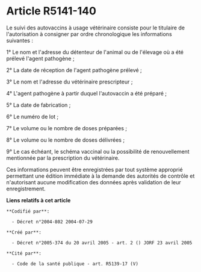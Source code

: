 # Article R5141-140

Le suivi des autovaccins à usage vétérinaire consiste pour le titulaire de l'autorisation à consigner par ordre chronologique
les informations suivantes :

1° Le nom et l'adresse du détenteur de l'animal ou de l'élevage où a été prélevé l'agent pathogène ;

2° La date de réception de l'agent pathogène prélevé ;

3° Le nom et l'adresse du vétérinaire prescripteur ;

4° L'agent pathogène à partir duquel l'autovaccin a été préparé ;

5° La date de fabrication ;

6° Le numéro de lot ;

7° Le volume ou le nombre de doses préparées ;

8° Le volume ou le nombre de doses délivrées ;

9° Le cas échéant, le schéma vaccinal ou la possibilité de renouvellement mentionnée par la prescription du vétérinaire.

Ces informations peuvent être enregistrées par tout système approprié permettant une édition immédiate à la demande des
autorités de contrôle et n'autorisant aucune modification des données après validation de leur enregistrement.

**Liens relatifs à cet article**

	**Codifié par**:

	  - Décret n°2004-802 2004-07-29

	**Créé par**:

	  - Décret n°2005-374 du 20 avril 2005 - art. 2 () JORF 23 avril 2005

	**Cité par**:

	  - Code de la santé publique - art. R5139-17 (V)
